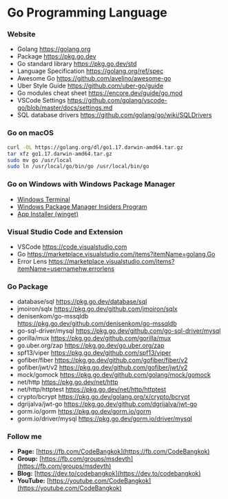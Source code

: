 # Go Programming Language

### Website
* Golang https://golang.org
* Package https://pkg.go.dev
* Go standard library https://pkg.go.dev/std
* Language Specification https://golang.org/ref/spec
* Awesome Go https://github.com/avelino/awesome-go
* Uber Style Guide https://github.com/uber-go/guide
* Go modules cheat sheet https://encore.dev/guide/go.mod
* VSCode Settings https://github.com/golang/vscode-go/blob/master/docs/settings.md
* SQL database drivers https://github.com/golang/go/wiki/SQLDrivers

### Go on macOS
```sh
curl -OL https://golang.org/dl/go1.17.darwin-amd64.tar.gz
tar xfz go1.17.darwin-amd64.tar.gz
sudo mv go /usr/local
sudo ln /usr/local/go/bin/go /usr/local/bin/go
```

### Go on Windows with Windows Package Manager
* [Windows Terminal](https://www.microsoft.com/store/productId/9N0DX20HK701)
* [Windows Package Manager Insiders Program](https://forms.microsoft.com/Pages/ResponsePage.aspx?id=v4j5cvGGr0GRqy180BHbR-NSOqDz219PqoOqk5qxQEZUMVVCT1IwVEpLSklZS0dDRFZEUjZUOU9ZWi4u)
* [App Installer (winget)](https://www.microsoft.com/store/productId/9NBLGGH4NNS1)

### Visual Studio Code and Extension 
* VSCode https://code.visualstudio.com
* Go https://marketplace.visualstudio.com/items?itemName=golang.Go
* Error Lens https://marketplace.visualstudio.com/items?itemName=usernamehw.errorlens

### Go Package
* database/sql https://pkg.go.dev/database/sql
* jmoiron/sqlx https://pkg.go.dev/github.com/jmoiron/sqlx
* denisenkom/go-mssqldb https://pkg.go.dev/github.com/denisenkom/go-mssqldb
* go-sql-driver/mysql https://pkg.go.dev/github.com/go-sql-driver/mysql
* gorilla/mux https://pkg.go.dev/github.com/gorilla/mux
* go<span></span>.uber.org/zap https://pkg.go.dev/go.uber.org/zap
* spf13/viper https://pkg.go.dev/github.com/spf13/viper
* gofiber/fiber https://pkg.go.dev/github.com/gofiber/fiber/v2
* gofiber/jwt/v2 https://pkg.go.dev/github.com/gofiber/jwt/v2
* mock/gomock https://pkg.go.dev/github.com/golang/mock/gomock
* net/http https://pkg.go.dev/net/http
* net/http/httptest https://pkg.go.dev/net/http/httptest
* crypto/bcrypt https://pkg.go.dev/golang.org/x/crypto/bcrypt
* dgrijalva/jwt-go https://pkg.go.dev/github.com/dgrijalva/jwt-go
* gorm<span></span>.io/gorm https://pkg.go.dev/gorm.io/gorm
* gorm<span></span>.io/driver/mysql https://pkg.go.dev/gorm.io/driver/mysql

### Follow me
* **Page:** [https://fb.com/CodeBangkok​](https://fb.com/CodeBangkok​)
* **Group:** [https://fb.com/groups/msdevth​](https://fb.com/groups/msdevth​)
* **Blog:** [https://dev.to/codebangkok](https://dev.to/codebangkok)
* **YouTube:** [https://youtube.com/CodeBangkok](https://youtube.com/CodeBangkok)